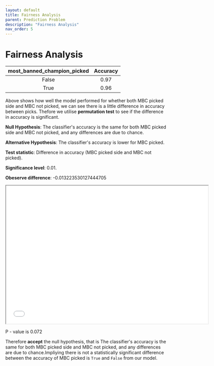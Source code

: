 ```yaml
---
layout: default
title: Fairness Analysis
parent: Prediction Problem
description: "Fairness Analysis"
nav_order: 5
---
```


# Fairness Analysis

| most_banned_champion_picked | Accuracy |
|:-----------:|:-----------:|
| False |  0.97|
| True |  0.96 |


Above shows how well the model performed for whether both MBC picked side and MBC not picked, we can see there is a little difference in accuracy between picks. Thefore we utilise **permutation test** to see if the difference in accuracy is significant.

 **Null Hypothesis**: The classifier's accuracy is the same for both MBC picked side and MBC not picked, and any differences are due to chance.
  
 **Alternative Hypothesis**: The classifier's accuracy is lower for MBC picked.
  
  **Test statistic**: Difference in accuracy (MBC picked side and MBC not picked).
  
 **Significance level**: 0.01.

**Obeserve difference**:  -0.013223530127444705


<iframe src="diagram/diffference_acc.html" width=630 height=430 frameBorder=50></iframe> 

P - value is 0.072

Therefore  **accept** the null hypothesis, that is The classifier's accuracy is the same for both MBC picked side and MBC not picked, and any differences are due to chance.Impliying there is not a statistically significant difference between the accuracy of MBC picked is  `True` and `False` from our model.
